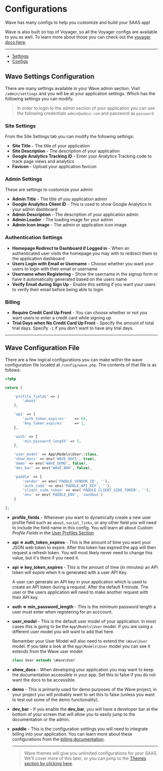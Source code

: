 # Configurations

Wave has many configs to help you customize and build your SAAS app!

Wave is also built on top of Voyager, so all the Voyager configs are available to you as well. To learn more about those you can check out the <a href="https://voyager-docs.devdojo.com/getting-started/configurations" target="_blank">voyager docs here</a>.

---

- [Settings](#settings)
- [Configs](#configs)

<a name="settings"></a>
## Wave Settings Configuration

There are many settings available in your Wave admin section. Visit `/admin/settings` and you will be at your application settings. Which has the following settings you can modify.

> In order to login to the admin section of your application you can use the following credentials `admin@admin.com` and password as `password`

### Site Settings

From the Site Settings tab you can modify the following settings:
- **Site Title** - The title of your application
- **Site Description** - The description of your application
- **Google Analytics Tracking ID** - Enter your Analytics Tracking code to track page views and analytics
- **Favicon** - Upload your application favicon

### Admin Settings

These are settings to customize your admin
- **Admin Title** - The title of you application admin
- **Google Analytics Client ID** - This is used to show Google Analytics in your admin dashboard
- **Admin Description** - The description of your application admin
- **Admin Loader** - The loading image for your admin
- **Admin Icon Image** - The admin or application icon image

### Authentication Settings

- **Homepage Redirect to Dashboard if Logged in** - When an authenticated user visits the homepage you may with to redirect them to the application dashboard
- **Users Login with Email or Username** - Choose whether you want your users to login with their email or username
- **Username when Registering** - Show the username in the signup form or have it automatically generated based on the users name
- **Verify Email during Sign Up** - Enable this setting if you want your users to verify their email before being able to login

### Billing

- **Require Credit Card Up Front** - You can choose whether or not you want users to enter a credit card while signing up
- **Trial Days when No Credit Card Up Front** - Specify the amount of total trial days. Specify `-1` if you don't want to have any trial days.

---

<a name="configs"></a>
## Wave Configuration File

There are a few logical configurations you can make within the wave configuration file located at `/config/wave.php`. The contents of that file is as follows:

```php
<?php

return [

	'profile_fields' => [
		'about'
	],

	'api' => [
		'auth_token_expires' 	=> 60,
		'key_token_expires'		=> 1,
	],

	'auth' => [
		'min_password_length' => 5,
	],

	'user_model' => App\Models\User::class,
	'show_docs' => env('WAVE_DOCS', true),
    'demo' => env('WAVE_DEMO', false),
    'dev_bar' => env('WAVE_BAR', false),

    'paddle' => [
        'vendor' => env('PADDLE_VENDOR_ID', ''),
        'auth_code' => env('PADDLE_API_KEY', ''),
        'client_side_token' => env('PADDLE_CLIENT_SIDE_TOKEN', ''),
        'env' => env('PADDLE_ENV', 'sandbox')
    ]

];
```

- **profile_fields** - Whenever you want to dynamically create a new user profile field such as `about`, `social_links`, or any other field you will need to include the field name in this config. You will learn all about *Custom Profile Fields* in the [User Profiles Section](/docs/features/user-profiles)

- **api => auth_token_expires** - This is the amount of time you want your JSON web token to expire. After this token has expired the app will then request a refresh token. You will most likely never need to change this value, but it's there if you need it.

- **api => key_token_expires** - This is the amount of time (in minutes) an API token will expire when it is generated with a user API Key.

    A user can generate an API key in your application which is used to create an API token during a request. After the default **1** minute. The user or the users application will need to make another request with their API key.

- **auth => min_password_length** - This is the minimum password length a user must enter when registering for an acccount.

- **user_model** - This is the default user model of your application. In most cases this is going to be the `App\Models\User` model. If you are using a different user model you will want to add that here.

    Remember your User Model will also need to extend the `\Wave\User` model. If you take a look at the `App\Models\User` model you can see it extends from the Wave user model:

    ```php
    class User extends \Wave\User
    ```

- **show_docs** - When developing your application you may want to keep the documentation accessible in your app. Set this to false if you do not want the docs to be accessible.

- **demo** - This is primarily used for demo purposes of the Wave project, in your project you will probably want to set this to false (unless you want to test out some of the demo functionality).

- **dev_bar** - If you enable the **dev_bar**, you will have a developer bar at the bottom of your screen that will allow you to easily jump to the documentation or the admin.

- **paddle** - This is the configuration settings you will need to integrate billing into your application. You can learn more about these configurations from the [billing documentation](/docs/features/billing).

    ---

    > Wave themes will give you unlimited configurations for your SAAS. We'll cover more of this later, or you can jump to the [Themes section by clicking here](/docs/features/themes).
